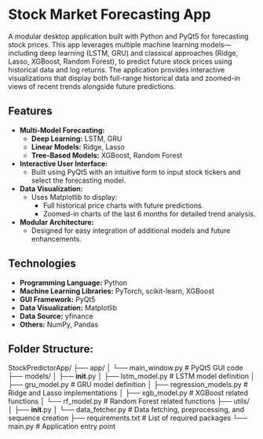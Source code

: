 # Stock Market Forecasting App

A modular desktop application built with Python and PyQt5 for forecasting stock prices. 
This app leverages multiple machine learning models—including deep learning (LSTM, GRU) and classical approaches (Ridge, Lasso, XGBoost, Random Forest), 
to predict future stock prices using historical data and log returns. 
The application provides interactive visualizations that display both full-range historical data and zoomed-in views of recent trends alongside future predictions.

## Features

- **Multi-Model Forecasting:**
  - **Deep Learning:** LSTM, GRU
  - **Linear Models:** Ridge, Lasso
  - **Tree-Based Models:** XGBoost, Random Forest
- **Interactive User Interface:**
  - Built using PyQt5 with an intuitive form to input stock tickers and select the forecasting model.
- **Data Visualization:**
  - Uses Matplotlib to display:
    - Full historical price charts with future predictions.
    - Zoomed-in charts of the last 6 months for detailed trend analysis.
- **Modular Architecture:**
  - Designed for easy integration of additional models and future enhancements.

## Technologies

- **Programming Language:** Python
- **Machine Learning Libraries:** PyTorch, scikit-learn, XGBoost
- **GUI Framework:** PyQt5
- **Data Visualization:** Matplotlib
- **Data Source:** yfinance
- **Others:** NumPy, Pandas

## Folder Structure:
StockPredictorApp/
├── app/
│   └── main_window.py       # PyQt5 GUI code
├── models/
│   ├── __init__.py
│   ├── lstm_model.py        # LSTM model definition
│   ├── gru_model.py         # GRU model definition
│   ├── regression_models.py # Ridge and Lasso implementations
│   ├── xgb_model.py         # XGBoost related functions
│   └── rf_model.py          # Random Forest related functions
├── utils/
│   ├── __init__.py
│   └── data_fetcher.py      # Data fetching, preprocessing, and sequence creation
├── requirements.txt         # List of required packages
└── main.py                  # Application entry point
